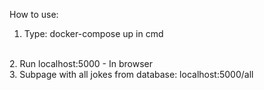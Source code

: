 How to use:  <br>
1. Type: docker-compose up in cmd <br>
<br>
2. Run localhost:5000 - In browser <br>
3. Subpage with all jokes from database: localhost:5000/all
